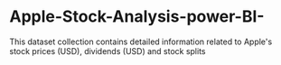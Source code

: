 # Apple-Stock-Analysis-power-BI-
This dataset collection contains detailed information related to Apple's stock prices (USD), dividends (USD) and stock splits
